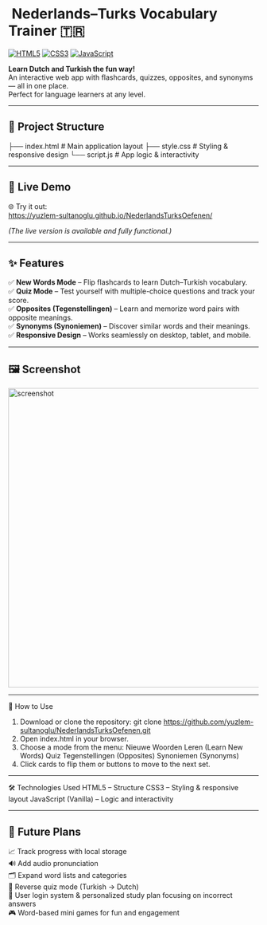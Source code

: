 # ​​ Nederlands–Turks Vocabulary Trainer 🇹🇷
[![HTML5](https://img.shields.io/badge/HTML5-E34F26?logo=html5&logoColor=fff)](https://developer.mozilla.org/docs/Web/Guide/HTML/HTML5)
[![CSS3](https://img.shields.io/badge/CSS3-1572B6?logo=css3&logoColor=fff)](https://developer.mozilla.org/docs/Web/CSS)
[![JavaScript](https://img.shields.io/badge/JavaScript-F7DF1E?logo=javascript&logoColor=000)](https://developer.mozilla.org/docs/Web/JavaScript)

**Learn Dutch and Turkish the fun way!**  
An interactive web app with flashcards, quizzes, opposites, and synonyms — all in one place.  
Perfect for language learners at any level.

---

## 📂 Project Structure
├── index.html     # Main application layout
├── style.css      # Styling & responsive design
└── script.js      # App logic & interactivity

---

## 🚀 Live Demo

🌐 Try it out:  
https://yuzlem-sultanoglu.github.io/NederlandsTurksOefenen/

*(The live version is available and fully functional.)*  

---

## ✨ Features

✅ **New Words Mode** – Flip flashcards to learn Dutch–Turkish vocabulary.  
✅ **Quiz Mode** – Test yourself with multiple-choice questions and track your score.  
✅ **Opposites (Tegenstellingen)** – Learn and memorize word pairs with opposite meanings.  
✅ **Synonyms (Synoniemen)** – Discover similar words and their meanings.  
✅ **Responsive Design** – Works seamlessly on desktop, tablet, and mobile.


---

## 🖼️ Screenshot

<img width="827" height="601" alt="screenshot" src="https://github.com/user-attachments/assets/3c668135-0550-491c-8a5e-14876ca342d7" />

---

🚀 How to Use
1. Download or clone the repository:
git clone https://github.com/yuzlem-sultanoglu/NederlandsTurksOefenen.git
2. Open index.html in your browser.
3. Choose a mode from the menu:
    Nieuwe Woorden Leren (Learn New Words)
    Quiz
    Tegenstellingen (Opposites)
    Synoniemen (Synonyms)
4. Click cards to flip them or buttons to move to the next set.

---

🛠️ Technologies Used
HTML5 – Structure
CSS3 – Styling & responsive layout
JavaScript (Vanilla) – Logic and interactivity

---

## 📌 Future Plans

📈 Track progress with local storage  
🔊 Add audio pronunciation  
🗂️ Expand word lists and categories  
🔄 Reverse quiz mode (Turkish → Dutch)  
👤 User login system & personalized study plan focusing on incorrect answers  
🎮 Word-based mini games for fun and engagement  

